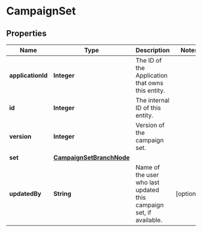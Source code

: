 

# CampaignSet

## Properties

Name | Type | Description | Notes
------------ | ------------- | ------------- | -------------
**applicationId** | **Integer** | The ID of the Application that owns this entity. | 
**id** | **Integer** | The internal ID of this entity. | 
**version** | **Integer** | Version of the campaign set. | 
**set** | [**CampaignSetBranchNode**](CampaignSetBranchNode.md) |  | 
**updatedBy** | **String** | Name of the user who last updated this campaign set, if available. |  [optional]



